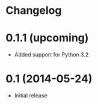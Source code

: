 Changelog
=========

0.1.1 (upcoming)
================

* Added support for Python 3.2


0.1 (2014-05-24)
================

* Initial release
